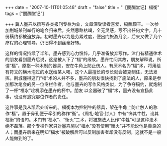 +++
date = "2007-10-11T01:05:48"
draft = "false"
title = "【醍醐堂记】楅衡"
tags = ["醍醐堂记"]

+++
冀人墨卉以撰写各类报刊专栏为业，文章深受读者喜爱，稿酬颇丰。一次参加荆城某刊举行的笔会归来后，突然思路枯竭，全无灵感，写不出任何文字，几十份稿约都被迫放弃。初时墨卉以为是劳累过度，便出门旅游月余，后来又做了几个疗程的心理辅导，仍旧得不到丝毫好转。

这样的情况持续了半年，墨卉感到心力憔悴，几乎准备放弃写作。津门有精通律术的朋友看到墨卉后说，这是被人下了“楅”的缘故。墨卉忙问其故，朋友解释说，所谓“楅”，原指一种木制的器具，安在牛角上防止伤人。有厌术名为“楅”术，将用绘有符文的横木泡过的水送给某人喝，这个人最擅长的专长就会被克制住，无法发挥。荆城懂得这门“楅”术的人并不多，墨卉的朋友很快找到了施法的人，原来是参加那次笔会的另一位专栏作者，他与墨卉的写作风格类似，为了争夺稿约，就炮制了一杯“楅水”趁机添在墨卉的杯中。朋友 以金器破了“楅”术，墨卉没有宣扬此事，也没有追究那位作者的责任。

这件事是我从凯君处听来的。楅衡本为控制牛的器具，架在牛角上防止触人的称作“楅”，置于鼻孔便于牵引的称作“衡”。《周礼·地官·封人》中有“饰其牛牲，设其楅衡”的语句。术门有“楅水”、“衡火”二术，将被施法人比作“牛牲”可见这种法术绝不磊落。那个专栏作家只对墨卉施以“楅水”没有使用“衡火”并不能说他是善良的人；而墨卉后来在明知“楅水”被破解后可以反制加害者却没有反制，这就不是一般人能做到的了。
